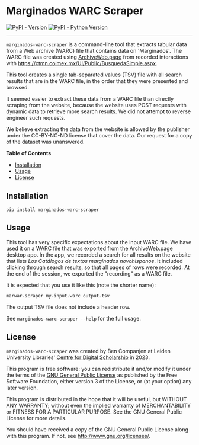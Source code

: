 <!-- SPDX-FileCopyrightText: 2023-present Leiden University Libraries <beheer@library.leidenuniv.nl>
SPDX-License-Identifier: CC-BY-4.0
-->
# Marginados WARC Scraper

[![PyPI - Version](https://img.shields.io/pypi/v/marginados-warc-scraper.svg)](https://pypi.org/project/marginados-warc-scraper)
[![PyPI - Python Version](https://img.shields.io/pypi/pyversions/marginados-warc-scraper.svg)](https://pypi.org/project/marginados-warc-scraper)

-----

`marginados-warc-scraper` is a command-line tool that extracts tabular data from a
Web archive (WARC) file that contains data on 'Marginados'.
The WARC file was created using [ArchiveWeb.page] from recorded interactions with
<https://ctmn.colmex.mx/UI/Public/BusquedaSimple.aspx>.

This tool creates a single tab-separated values (TSV) file with all search results
that are in the WARC file, in the order that they were presented and browsed.

It seemed easier to extract these data from a WARC file than directly scraping from
the website, because the website uses POST requests with dynamic data to retrieve
more search results. We did not attempt to reverse engineer such requests.

We believe extracting the data from the website is allowed by the publisher under
the CC-BY-NC-ND license that cover the data.
Our request for a copy of the dataset was unanswered.

[ArchiveWeb.page]: https://archiveweb.page/

**Table of Contents**

- [Installation](#installation)
- [Usage](#usage)
- [License](#license)

## Installation

```console
pip install marginados-warc-scraper
```

## Usage

This tool has very specific expectations about the input WARC file.
We have used it on a WARC file that was exported from the ArchiveWeb.page desktop
app.
In the app, we recorded a search for all results on the website that lists
*Los Catálogos de textos marginados novohispanos*.
It included clicking through search results, so that all pages of rows were recorded.
At the end of the session, we exported the "recording" as a WARC file.

It is expected that you use it like this (note the shorter name):

```console
marwar-scraper my-input.warc output.tsv
```

The output TSV file does not include a header row.

See `marginados-warc-scraper --help` for the full usage.

## License

`marginados-warc-scraper` was created by Ben Companjen at Leiden University Libraries'
[Centre for Digital Scholarship][cds] in 2023.

This program is free software:
you can redistribute it and/or modify it under the terms of the [GNU General Public
License][GPLv3] as published by the Free Software Foundation,
either version 3 of the License, or (at your option) any later version.

This program is distributed in the hope that it will be useful,
but WITHOUT ANY WARRANTY; without even the implied warranty of MERCHANTABILITY or
FITNESS FOR A PARTICULAR PURPOSE.
See the GNU General Public License for more details.

You should have received a copy of the GNU General Public License along with this program.
If not, see <http://www.gnu.org/licenses/>.


[cds]: https://www.library.universiteitleiden.nl/about-us/centre-for-digital-scholarship
[GPLv3]: https://spdx.org/licenses/GPL-3.0-or-later.html
